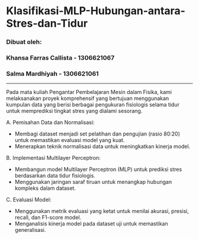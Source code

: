 # Klasifikasi-MLP-Hubungan-antara-Stres-dan-Tidur
### **Dibuat oleh:**
### **Khansa Farras Callista - 1306621067**
### **Salma Mardhiyah - 1306621061**

-----

Pada mata kuliah Pengantar Pembelajaran Mesin dalam Fisika, kami melaksanakan proyek komprehensif yang bertujuan menggunakan kumpulan data yang berisi berbagai pengukuran fisiologis selama tidur untuk memprediksi tingkat stres yang dialami sesorang. 

A. Pemisahan Data dan Normalisasi:
* Membagi dataset menjadi set pelatihan dan pengujian (rasio 80:20) untuk memastikan evaluasi model yang kuat.
* Menerapkan teknik normalisasi data untuk meningkatkan kinerja model.

B. Implementasi Multilayer Perceptron:
* Membangun model Multilayer Perceptron (MLP) untuk prediksi stres berdasarkan data tidur fisiologis.
* Menggunakan jaringan saraf tiruan untuk menangkap hubungan kompleks dalam dataset.

C. Evaluasi Model:
* Menggunakan metrik evaluasi yang ketat untuk menilai akurasi, presisi, recall, dan F1-score model.
* Menganalisis kinerja model pada dataset uji untuk memastikan generalisasi.

